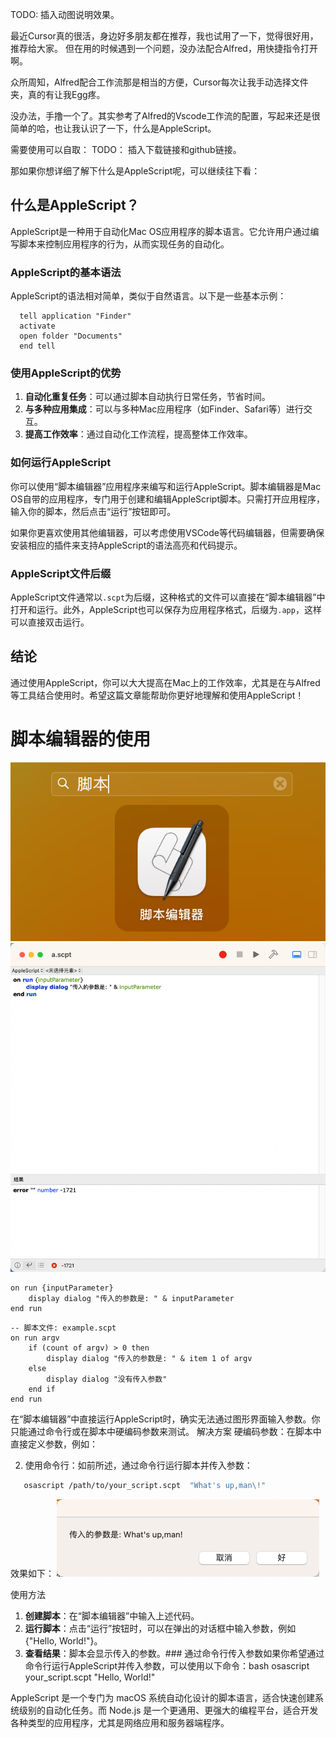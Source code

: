 TODO: 插入动图说明效果。


最近Cursor真的很活，身边好多朋友都在推荐，我也试用了一下，觉得很好用，推荐给大家。
但在用的时候遇到一个问题，没办法配合Alfred，用快捷指令打开啊。

众所周知，Alfred配合工作流那是相当的方便，Cursor每次让我手动选择文件夹，真的有让我Egg疼。

没办法，手撸一个了。其实参考了Alfred的Vscode工作流的配置，写起来还是很简单的哈，也让我认识了一下，什么是AppleScript。

需要使用可以自取：
TODO： 插入下载链接和github链接。


那如果你想详细了解下什么是AppleScript呢，可以继续往下看：


## 什么是AppleScript？

AppleScript是一种用于自动化Mac OS应用程序的脚本语言。它允许用户通过编写脚本来控制应用程序的行为，从而实现任务的自动化。

### AppleScript的基本语法

AppleScript的语法相对简单，类似于自然语言。以下是一些基本示例：

```applescript
  tell application "Finder"
  activate
  open folder "Documents"
  end tell
```



### 使用AppleScript的优势

1. **自动化重复任务**：可以通过脚本自动执行日常任务，节省时间。
2. **与多种应用集成**：可以与多种Mac应用程序（如Finder、Safari等）进行交互。
3. **提高工作效率**：通过自动化工作流程，提高整体工作效率。

### 如何运行AppleScript

你可以使用“脚本编辑器”应用程序来编写和运行AppleScript。脚本编辑器是Mac OS自带的应用程序，专门用于创建和编辑AppleScript脚本。只需打开应用程序，输入你的脚本，然后点击“运行”按钮即可。

如果你更喜欢使用其他编辑器，可以考虑使用VSCode等代码编辑器，但需要确保安装相应的插件来支持AppleScript的语法高亮和代码提示。

### AppleScript文件后缀

AppleScript文件通常以`.scpt`为后缀，这种格式的文件可以直接在“脚本编辑器”中打开和运行。此外，AppleScript也可以保存为应用程序格式，后缀为`.app`，这样可以直接双击运行。


## 结论

通过使用AppleScript，你可以大大提高在Mac上的工作效率，尤其是在与Alfred等工具结合使用时。希望这篇文章能帮助你更好地理解和使用AppleScript！


# 脚本编辑器的使用
![alt text](images/custom-image-2.png)
![alt text](images/custom-image-1.png)

```
on run {inputParameter}
    display dialog "传入的参数是: " & inputParameter
end run
```

```
-- 脚本文件: example.scpt
on run argv
    if (count of argv) > 0 then
        display dialog "传入的参数是: " & item 1 of argv
    else
        display dialog "没有传入参数"
    end if
end run
```


在“脚本编辑器”中直接运行AppleScript时，确实无法通过图形界面输入参数。你只能通过命令行或在脚本中硬编码参数来测试。
解决方案
硬编码参数：在脚本中直接定义参数，例如：
 
2. 使用命令行：如前所述，通过命令行运行脚本并传入参数：
```Bash
   osascript /path/to/your_script.scpt  "What's up,man\!"
```
效果如下：
![alt text](images/custom-image.png)

使用方法
1. **创建脚本**：在“脚本编辑器”中输入上述代码。
2. **运行脚本**：点击“运行”按钮时，可以在弹出的对话框中输入参数，例如{"Hello, World!"}。
3. **查看结果**：脚本会显示传入的参数。### 通过命令行传入参数如果你希望通过命令行运行AppleScript并传入参数，可以使用以下命令：bash
osascript your_script.scpt "Hello, World!"



AppleScript 是一个专门为 macOS 系统自动化设计的脚本语言，适合快速创建系统级别的自动化任务。而 Node.js 是一个更通用、更强大的编程平台，适合开发各种类型的应用程序，尤其是网络应用和服务器端程序。